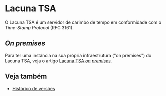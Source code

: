 ﻿# Lacuna TSA

O Lacuna TSA é um servidor de carimbo de tempo em conformidade com o *Time-Stamp Protocol* (RFC 3161).

## *On premises*

Para ter uma instância na sua própria infraestrutura ("on premises") do Lacuna TSA, veja o artigo [Lacuna TSA *on premises*](on-premises/index.md).

## Veja também

* [Histórico de versões](changelog.md)
